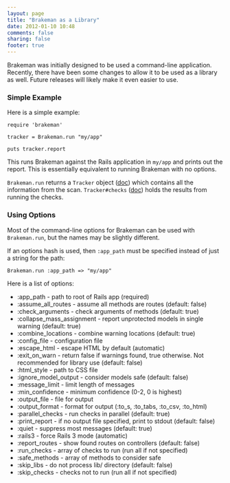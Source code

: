 ```yaml
---
layout: page
title: "Brakeman as a Library"
date: 2012-01-10 10:48
comments: false
sharing: false
footer: true
---
```


Brakeman was initially designed to be used a command-line application. Recently, there have been some changes to allow it to be used as a library as well. Future releases will likely make it even easier to use.

### Simple Example

Here is a simple example:

    require 'brakeman'

    tracker = Brakeman.run "my/app"

    puts tracker.report

This runs Brakeman against the Rails application in `my/app` and prints out the report. This is essentially equivalent to running Brakeman with no options.

`Brakeman.run` returns a `Tracker` object ([doc](http://rubydoc.info/github/presidentbeef/brakeman/master/frames)) which contains all the information from the scan. `Tracker#checks` ([doc](http://rubydoc.info/github/presidentbeef/brakeman/master/frames)) holds the results from running the checks.

### Using Options

Most of the command-line options for Brakeman can be used with `Brakeman.run`, but the names may be slightly different.

If an options hash is used, then `:app_path` must be specified instead of just a string for the path:

    Brakeman.run :app_path => "my/app"

Here is a list of options:

 * :app_path - path to root of Rails app (required)
 * :assume_all_routes - assume all methods are routes (default: false)
 * :check_arguments - check arguments of methods (default: true)
 * :collapse_mass_assignment - report unprotected models in single warning (default: true)
 * :combine_locations - combine warning locations (default: true)
 * :config_file - configuration file
 * :escape_html - escape HTML by default (automatic)
 * :exit_on_warn - return false if warnings found, true otherwise. Not recommended for library use (default: false)
 * :html_style - path to CSS file
 * :ignore_model_output - consider models safe (default: false)
 * :message_limit - limit length of messages
 * :min_confidence - minimum confidence (0-2, 0 is highest)
 * :output_file - file for output
 * :output_format - format for output (:to_s, :to_tabs, :to_csv, :to_html)
 * :parallel_checks - run checks in parallel (default: true)
 * :print_report - if no output file specified, print to stdout (default: false)
 * :quiet - suppress most messages (default: true)
 * :rails3 - force Rails 3 mode (automatic)
 * :report_routes - show found routes on controllers (default: false)
 * :run_checks - array of checks to run (run all if not specified)
 * :safe_methods - array of methods to consider safe
 * :skip_libs - do not process lib/ directory (default: false)
 * :skip_checks - checks not to run (run all if not specified)

